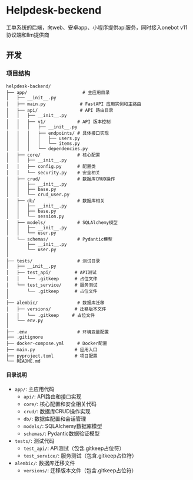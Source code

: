 # Helpdesk-beckend
工单系统的后端，向web、安卓app、小程序提供api服务，同时接入onebot v11协议端和llm提供商

## 开发

### 项目结构
```
helpdesk-backend/
├── app/                     # 主应用目录
│   ├── __init__.py
│   ├── main.py             # FastAPI 应用实例和主路由
│   ├── api/                # API 路由目录
│   │   ├── __init__.py
│   │   ├── v1/            # API 版本控制
│   │   │   ├── __init__.py
│   │   │   ├── endpoints/ # 具体接口实现
│   │   │   │   ├── users.py
│   │   │   │   └── items.py
│   │   │   └── dependencies.py
│   ├── core/              # 核心配置
│   │   ├── __init__.py
│   │   ├── config.py      # 配置类
│   │   └── security.py    # 安全相关
│   ├── crud/              # 数据库CRUD操作
│   │   ├── __init__.py
│   │   ├── base.py
│   │   └── crud_user.py
│   ├── db/                # 数据库相关
│   │   ├── __init__.py
│   │   ├── base.py
│   │   └── session.py
│   ├── models/            # SQLAlchemy模型
│   │   ├── __init__.py
│   │   └── user.py
│   └── schemas/           # Pydantic模型
│       ├── __init__.py
│       └── user.py
│
├── tests/                 # 测试目录
│   ├── __init__.py
│   ├── test_api/         # API测试
│   │   └── .gitkeep      # 占位文件
│   └── test_service/     # 服务测试
│       └── .gitkeep      # 占位文件
│
├── alembic/               # 数据库迁移
│   ├── versions/         # 迁移版本文件
│   │   └── .gitkeep     # 占位文件
│   └── env.py
│
├── .env                   # 环境变量配置
├── .gitignore
├── docker-compose.yml     # Docker配置
├── main.py               # 应用入口
├── pyproject.toml        # 项目配置
└── README.md
```

#### 目录说明
- `app/`: 主应用代码
  - `api/`: API路由和接口实现
  - `core/`: 核心配置和安全相关代码
  - `crud/`: 数据库CRUD操作实现
  - `db/`: 数据库配置和会话管理
  - `models/`: SQLAlchemy数据库模型
  - `schemas/`: Pydantic数据验证模型
- `tests/`: 测试代码
  - `test_api/`: API测试（包含.gitkeep占位符）
  - `test_service/`: 服务测试（包含.gitkeep占位符）
- `alembic/`: 数据库迁移文件
  - `versions/`: 迁移版本文件（包含.gitkeep占位符）

